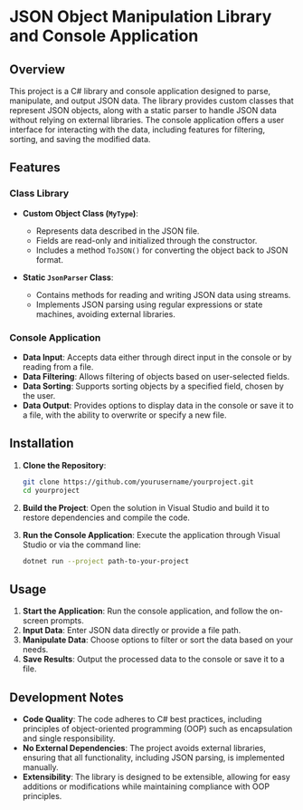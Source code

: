 # JSON Object Manipulation Library and Console Application

## Overview

This project is a C# library and console application designed to parse, manipulate, and output JSON data. The library provides custom classes that represent JSON objects, along with a static parser to handle JSON data without relying on external libraries. The console application offers a user interface for interacting with the data, including features for filtering, sorting, and saving the modified data.

## Features

### Class Library
- **Custom Object Class (`MyType`)**: 
  - Represents data described in the JSON file.
  - Fields are read-only and initialized through the constructor.
  - Includes a method `ToJSON()` for converting the object back to JSON format.
  
- **Static `JsonParser` Class**:
  - Contains methods for reading and writing JSON data using streams.
  - Implements JSON parsing using regular expressions or state machines, avoiding external libraries.

### Console Application
- **Data Input**: Accepts data either through direct input in the console or by reading from a file.
- **Data Filtering**: Allows filtering of objects based on user-selected fields.
- **Data Sorting**: Supports sorting objects by a specified field, chosen by the user.
- **Data Output**: Provides options to display data in the console or save it to a file, with the ability to overwrite or specify a new file.

## Installation

1. **Clone the Repository**:
    ```sh
    git clone https://github.com/yourusername/yourproject.git
    cd yourproject
    ```

2. **Build the Project**:
    Open the solution in Visual Studio and build it to restore dependencies and compile the code.

3. **Run the Console Application**:
    Execute the application through Visual Studio or via the command line:
    ```sh
    dotnet run --project path-to-your-project
    ```

## Usage

1. **Start the Application**: Run the console application, and follow the on-screen prompts.
2. **Input Data**: Enter JSON data directly or provide a file path.
3. **Manipulate Data**: Choose options to filter or sort the data based on your needs.
4. **Save Results**: Output the processed data to the console or save it to a file.

## Development Notes

- **Code Quality**: The code adheres to C# best practices, including principles of object-oriented programming (OOP) such as encapsulation and single responsibility.
- **No External Dependencies**: The project avoids external libraries, ensuring that all functionality, including JSON parsing, is implemented manually.
- **Extensibility**: The library is designed to be extensible, allowing for easy additions or modifications while maintaining compliance with OOP principles.
